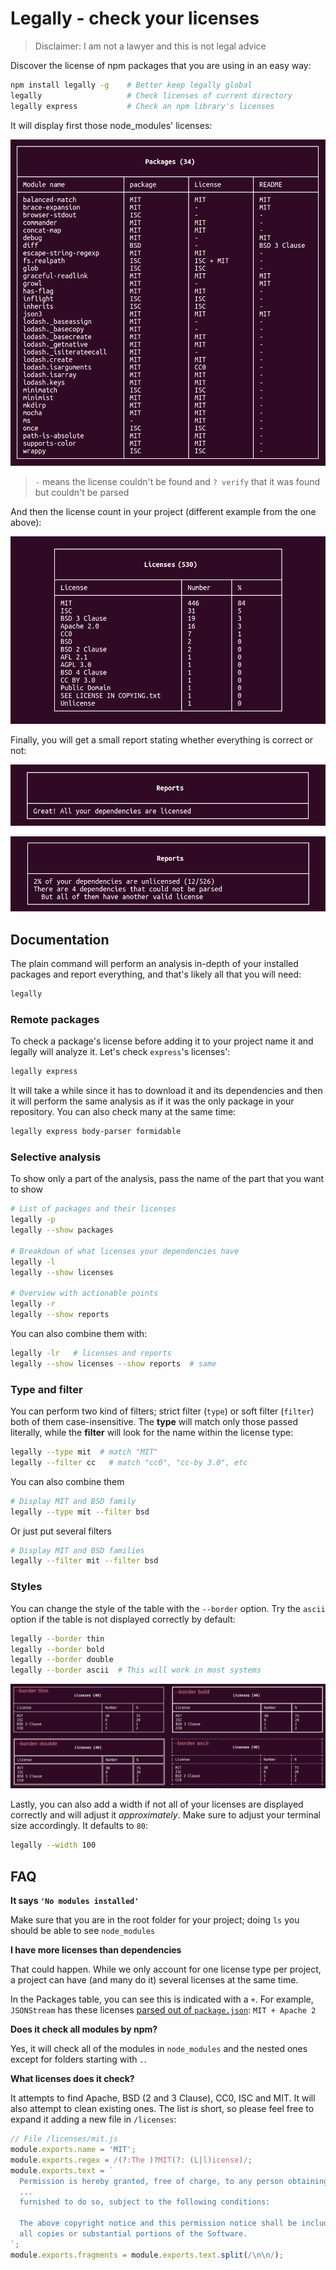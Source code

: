 # Legally - check your licenses

> Disclaimer: I am not a lawyer and this is not legal advice

Discover the license of npm packages that you are using in an easy way:

```bash
npm install legally -g    # Better keep legally global
legally                   # Check licenses of current directory
legally express           # Check an npm library's licenses
```

It will display first those node_modules' licenses:

![Licenses](images/packages.png)

> `-` means the license couldn't be found and `? verify` that it was found but couldn't be parsed

And then the license count in your project (different example from the one above):

![License count](images/licenses.png)

Finally, you will get a small report stating whether everything is correct or not:

![License count](images/reports-clear.png)

![License count](images/reports-error.png)



## Documentation

The plain command will perform an analysis in-depth of your installed packages and report everything, and that's likely all that you will need:

```bash
legally
```


### Remote packages

To check a package's license before adding it to your project name it and legally will analyze it. Let's check `express`'s licenses':

```bash
legally express
```

It will take a while since it has to download it and its dependencies and then it will perform the same analysis as if it was the only package in your repository. You can also check many at the same time:

```bash
legally express body-parser formidable
```


### Selective analysis

To show only a part of the analysis, pass the name of the part that you want to show

```bash
# List of packages and their licenses
legally -p
legally --show packages

# Breakdown of what licenses your dependencies have
legally -l
legally --show licenses

# Overview with actionable points
legally -r
legally --show reports
```

You can also combine them with:

```bash
legally -lr   # licenses and reports
legally --show licenses --show reports  # same
```



### Type and filter

You can perform two kind of filters; strict filter (`type`) or soft filter (`filter`) both of them case-insensitive. The **type** will match only those passed literally, while the **filter** will look for the name within the license type:

```bash
legally --type mit  # match "MIT"
legally --filter cc   # match "cc0", "cc-by 3.0", etc
```

You can also combine them

```bash
# Display MIT and BSD family
legally --type mit --filter bsd
```

Or just put several filters

```bash
# Display MIT and BSD families
legally --filter mit --filter bsd
```




### Styles

You can change the style of the table with the `--border` option. Try the `ascii` option if the table is not displayed correctly by default:

```bash
legally --border thin
legally --border bold
legally --border double
legally --border ascii  # This will work in most systems
```

![ASCII style](images/borders.png)

Lastly, you can also add a width if not all of your licenses are displayed correctly and will adjust it *approximately*. Make sure to adjust your terminal size accordingly. It defaults to `80`:

```bash
legally --width 100
```




## FAQ

**It says `'No modules installed'`**

Make sure that you are in the root folder for your project; doing `ls` you should be able to see `node_modules`


**I have more licenses than dependencies**

That could happen. While we only account for one license type per project, a project can have (and many do it) several licenses at the same time.

In the Packages table, you can see this is indicated with a `+`. For example, `JSONStream` has these licenses [parsed out of `package.json`](https://github.com/dominictarr/JSONStream/blob/master/package.json#L10): `MIT + Apache 2`


**Does it check all modules by npm?**

Yes, it will check all of the modules in `node_modules` and the nested ones except for folders starting with `.`.


**What licenses does it check?**

It attempts to find Apache, BSD (2 and 3 Clause), CC0, ISC and MIT. It will also attempt to clean existing ones. The list *is* short, so please feel free to expand it adding a new file in `/licenses`:

```js
// File /licenses/mit.js
module.exports.name = 'MIT';
module.exports.regex = /(?:The )?MIT(?: (L|l)icense)/;
module.exports.text = `
  Permission is hereby granted, free of charge, to any person obtaining a copy
  ...
  furnished to do so, subject to the following conditions:

  The above copyright notice and this permission notice shall be included in
  all copies or substantial portions of the Software.
`;
module.exports.fragments = module.exports.text.split(/\n\n/);
```
